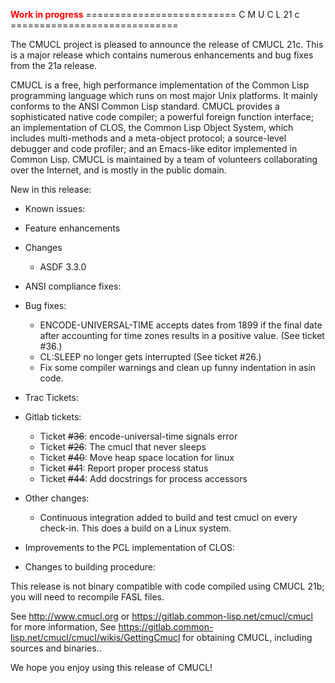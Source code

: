 <span style="color:red">**Work in progress**</span>
========================== C M U C L  21 c =============================

The CMUCL project is pleased to announce the release of CMUCL 21c.
This is a major release which contains numerous enhancements and bug
fixes from the 21a release.

CMUCL is a free, high performance implementation of the Common Lisp
programming language which runs on most major Unix platforms. It
mainly conforms to the ANSI Common Lisp standard. CMUCL provides a
sophisticated native code compiler; a powerful foreign function
interface; an implementation of CLOS, the Common Lisp Object System,
which includes multi-methods and a meta-object protocol; a
source-level debugger and code profiler; and an Emacs-like editor
implemented in Common Lisp. CMUCL is maintained by a team of
volunteers collaborating over the Internet, and is mostly in the
public domain.

New in this release:
  * Known issues:

  * Feature enhancements

  * Changes
    * ASDF 3.3.0

  * ANSI compliance fixes:

  * Bug fixes:
    * ENCODE-UNIVERSAL-TIME accepts dates from 1899 if the final date
      after accounting for time zones results in a positive
      value. (See ticket #36.)
    * CL:SLEEP no longer gets interrupted (See ticket #26.)
    * Fix some compiler warnings and clean up funny indentation in
      asin code.

  * Trac Tickets:

  * Gitlab tickets:
    * Ticket ~~#36~~: encode-universal-time signals error
    * Ticket ~~#26~~: The cmucl that never sleeps
    * Ticket ~~#40~~: Move heap space location for linux
    * Ticket ~~#41~~: Report proper process status
    * Ticket ~~#44~~: Add docstrings for process accessors

  * Other changes:
    * Continuous integration added to build and test cmucl on every
      check-in.  This does a build on a Linux system.

  * Improvements to the PCL implementation of CLOS:

  * Changes to building procedure:


This release is not binary compatible with code compiled using CMUCL
21b; you will need to recompile FASL files.

See http://www.cmucl.org or
https://gitlab.common-lisp.net/cmucl/cmucl for more information,
See
https://gitlab.common-lisp.net/cmucl/cmucl/wikis/GettingCmucl
for obtaining CMUCL, including sources and binaries..


We hope you enjoy using this release of CMUCL!
